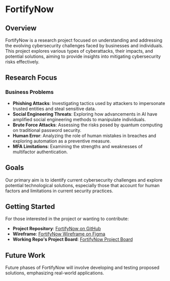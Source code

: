 
# FortifyNow

## Overview
FortifyNow is a research project focused on understanding and addressing the evolving cybersecurity challenges faced by businesses and individuals. This project explores various types of cyberattacks, their impacts, and potential solutions, aiming to provide insights into mitigating cybersecurity risks effectively.

## Research Focus

### Business Problems
- **Phishing Attacks**: Investigating tactics used by attackers to impersonate trusted entities and steal sensitive data.
- **Social Engineering Threats**: Exploring how advancements in AI have amplified social engineering methods to manipulate individuals.
- **Brute Force Attacks**: Assessing the risks posed by quantum computing on traditional password security.
- **Human Error**: Analyzing the role of human mistakes in breaches and exploring automation as a preventive measure.
- **MFA Limitations**: Examining the strengths and weaknesses of multifactor authentication.

## Goals
Our primary aim is to identify current cybersecurity challenges and explore potential technological solutions, especially those that account for human factors and limitations in current security practices.

## Getting Started

For those interested in the project or wanting to contribute:

- **Project Repository**: [FortifyNow on GitHub](https://github.com/AD-Archer/FortifyNow)
- **Wireframe**: [FortifyNow Wireframe on Figma](https://www.figma.com/design/0zgf6t27bsBnxU3dCALsmT/FortifyNow?node-id=0-1&t=6a4APbm8cTAFTNLp-1)
- **Working Repo's Project Board**: [FortifyNow Project Board](https://github.com/users/AD-Archer/projects/6)

## Future Work
Future phases of FortifyNow will involve developing and testing proposed solutions, emphasizing real-world applications.

